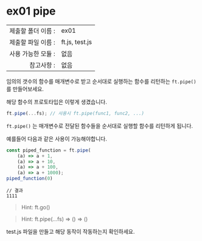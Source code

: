 # ex01 pipe
|                      |                       |
| --------------------:| --------------------- |
|   제출할 폴더 이름 :   |  ex01                |
|   제출할 파일 이름 :   |  ft.js, test.js      |
|   사용 가능한 모듈 :	 |  없음             |
|   참고사항 :			|  없음             |

임의의 갯수의 함수를 매개변수로 받고 순서대로 실행하는 함수를 리턴하는 `ft.pipe()` 를 만들어보세요.

해당 함수의 프로토타입은 이렇게 생겼습니다. 

```javascript
ft.pipe(...fs); // 사용시 ft.pipe(func1, func2, ...)
```

`ft.pipe()` 는 매개변수로 전달된 함수들을 순서대로 실행할 함수를 리턴하게 됩니다.

예를들어 다음과 같은 사용이 가능해야합니다. 

```javascript
const piped_function = ft.pipe(
	(a) => a + 1, 
	(a) => a + 10, 
	(a) => a + 100, 
	(a) => a + 1000);
piped_function(0)
```
```
// 결과
1111
```

> Hint: ft.go()

> Hint: ft.pipe(...fs) => () => ()

test.js 파일을 만들고 해당 동작이 작동하는지 확인하세요.
